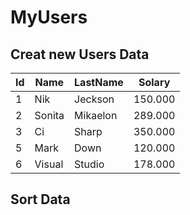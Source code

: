 # MyUsers
## Creat new Users Data 
Id | Name | LastName | Solary
------------ | ------------- | ------------- | -------------
1 | Nik | Jeckson | 150.000
2 | Sonita | Mikaelon | 289.000
3 | Ci | Sharp | 350.000
5 | Mark | Down | 120.000
6 | Visual | Studio | 178.000
## Sort Data

